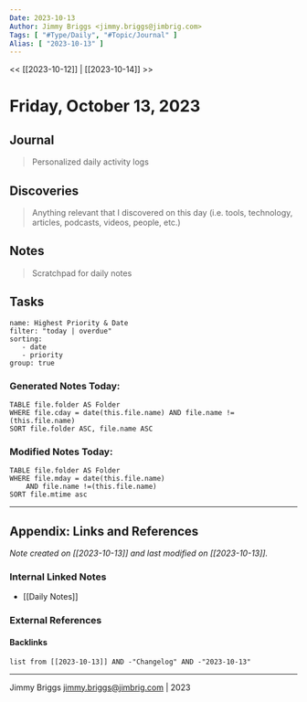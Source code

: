 ```yaml
---
Date: 2023-10-13
Author: Jimmy Briggs <jimmy.briggs@jimbrig.com>
Tags: [ "#Type/Daily", "#Topic/Journal" ]
Alias: [ "2023-10-13" ]
---
```


<< [[2023-10-12]] | [[2023-10-14]] >>

# Friday, October 13, 2023

## Journal

> Personalized daily activity logs

## Discoveries

> Anything relevant that I discovered on this day (i.e. tools, technology, articles, podcasts, videos, people, etc.)

## Notes

> Scratchpad for daily notes

## Tasks

```todoist
name: Highest Priority & Date
filter: "today | overdue"
sorting: 
   - date
   - priority
group: true
```


### Generated Notes Today:

```dataview
TABLE file.folder AS Folder 
WHERE file.cday = date(this.file.name) AND file.name !=(this.file.name) 
SORT file.folder ASC, file.name ASC
```

### Modified Notes Today:

```dataview
TABLE file.folder AS Folder
WHERE file.mday = date(this.file.name) 
	AND file.name !=(this.file.name)
SORT file.mtime asc
```

***

## Appendix: Links and References

*Note created on [[2023-10-13]] and last modified on [[2023-10-13]].*

### Internal Linked Notes

- [[Daily Notes]]

### External References

#### Backlinks

```dataview
list from [[2023-10-13]] AND -"Changelog" AND -"2023-10-13"
```


***

Jimmy Briggs <jimmy.briggs@jimbrig.com> | 2023
